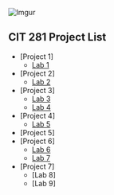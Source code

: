 ![Imgur](https://i.imgur.com/ckdcD0Y.jpg)
## CIT 281 Project List
- [Project 1]
  - [Lab 1](https://uo-cit-wyattholland.github.io/cit281-lab1/)
- [Project 2]
  - [Lab 2](https://uo-cit-wyattholland.github.io/cit281-lab2/)
- [Project 3]
  - [Lab 3](https://uo-cit-wyattholland.github.io/cit281-lab3/)
  - [Lab 4](https://uo-cit-wyattholland.github.io/cit281-lab4/)
- [Project 4]
  - [Lab 5](https://uo-cit-wyattholland.github.io/cit281-lab5/)
- [Project 5]
- [Project 6]
  - [Lab 6](https://uo-cit-wyattholland.github.io/cit281-lab6/)
  - [Lab 7](https://uo-cit-wyattholland.github.io/cit281-lab7/)
- [Project 7]
  - [Lab 8]
  - [Lab 9]











